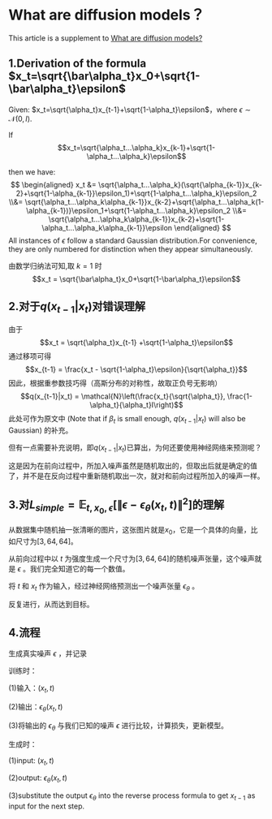 # __What are diffusion models？__
This article is a supplement to [What are diffusion models?](https://lilianweng.github.io/posts/2021-07-11-diffusion-models/#connection-with-stochastic-gradient-langevin-dynamics)
## **1.Derivation of the formula $x_t=\sqrt{\bar\alpha_t}x_0+\sqrt{1-\bar\alpha_t}\epsilon$**
Given: $x_t=\sqrt{\alpha_t}x_{t-1}+\sqrt{1-\alpha_t}\epsilon$，where $\epsilon\sim\mathcal{N}(0,I)$.

If$$x_t=\sqrt{\alpha_t...\alpha_k}x_{k-1}+\sqrt{1-\alpha_t...\alpha_k}\epsilon$$

then we have:
$$
\begin{aligned}
x_t &= \sqrt{\alpha_t...\alpha_k}(\sqrt{\alpha_{k-1}}x_{k-2}+\sqrt{1-\alpha_{k-1}}\epsilon_1)+\sqrt{1-\alpha_t...\alpha_k}\epsilon_2
\\&= \sqrt{\alpha_t...\alpha_k\alpha_{k-1}}x_{k-2}+\sqrt{\alpha_t...\alpha_k(1-\alpha_{k-1})}\epsilon_1+\sqrt{1-\alpha_t...\alpha_k}\epsilon_2
\\&= \sqrt{\alpha_t...\alpha_k\alpha_{k-1}}x_{k-2}+\sqrt{1-\alpha_t...\alpha_k\alpha_{k-1}}\epsilon
\end{aligned}
$$
All instances of $\epsilon$ follow a standard Gaussian distribution.For convenience, they are only numbered for distinction when they appear simultaneously.

由数学归纳法可知,取 $k=1$ 时
$$x_t = \sqrt{\bar\alpha_t}x_0+\sqrt{1-\bar\alpha_t}\epsilon$$

## **2.对于$q(x_{t-1}|x_t)$对错误理解**
由于
$$x_t = \sqrt{\alpha_t}x_{t-1}
+\sqrt{1-\alpha_t}\epsilon$$
通过移项可得
$$x_{t-1} = \frac{x_t - \sqrt{1-\alpha_t}\epsilon}{\sqrt{\alpha_t}}$$
因此，根据重参数技巧得（高斯分布的对称性，故取正负号无影响）
$$q(x_{t-1}|x_t) = \mathcal{N}\left(\frac{x_t}{\sqrt{\alpha_t}}, \frac{1-\alpha_t}{\alpha_t}I\right)$$
此处可作为原文中 (Note that if $\beta_t$ is small enough, $q(x_{t-1}|x_t)$ will also be Gaussian) 的补充。

但有一点需要补充说明，即$q(x_{t-1}|x_t)$已算出，为何还要使用神经网络来预测呢？

这是因为在前向过程中，所加入噪声虽然是随机取出的，但取出后就是确定的值了，并不是在反向过程中重新随机取出一次，就对和前向过程所加入的噪声一样。

## **3.对$L_{simple} = \mathbb{E}_{t,x_0,\epsilon}\left[\| \epsilon - \epsilon_\theta(x_t, t)\|^2\right]$的理解**
从数据集中随机抽一张清晰的图片，这张图片就是$x_0$，它是一个具体的向量，比如尺寸为$[3,64,64]$。

从前向过程中以 $t$ 为强度生成一个尺寸为$[3,64,64]$的随机噪声张量，这个噪声就是 $\epsilon$ 。我们完全知道它的每一个数值。

将 $t$ 和 $x_t$ 作为输入，经过神经网络预测出一个噪声张量 $\epsilon_\theta$ 。

反复进行，从而达到目标。

## **4.流程**
生成真实噪声 $\epsilon$ ，并记录

训练时：

(1)输入：$(x_t,t)$

(2)输出：$\epsilon_{\theta}(x_t,t)$

(3)将输出的 $\epsilon_{\theta}$ 与我们已知的噪声 $\epsilon$ 进行比较，计算损失，更新模型。

生成时：

(1)input: $(x_t,t)$

(2)output: $\epsilon_{\theta}(x_t,t)$

(3)substitute the output $\epsilon_{\theta}$ into the reverse process formula to get $x_{t-1}$ as input for the next step.
